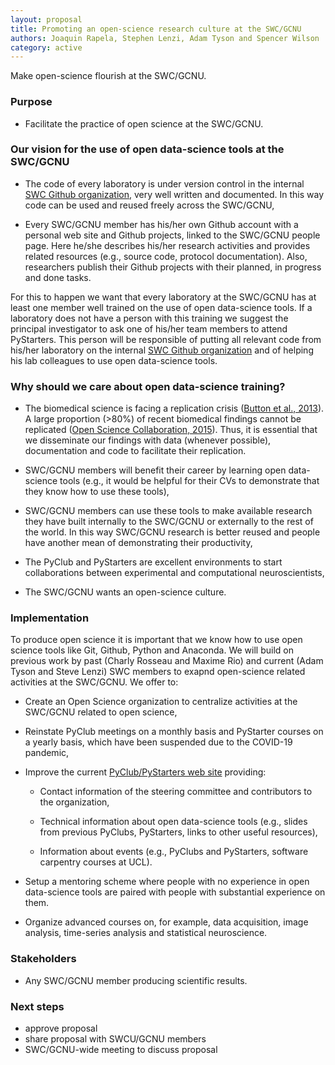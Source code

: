 ```yaml
---
layout: proposal
title: Promoting an open-science research culture at the SWC/GCNU
authors: Joaquin Rapela, Stephen Lenzi, Adam Tyson and Spencer Wilson
category: active
---
```


Make open-science flourish at the SWC/GCNU.

<!--end summary-->

### Purpose

- Facilitate the practice of open science at the  SWC/GCNU.

### Our vision for the use of open data-science tools at the SWC/GCNU

- The code of every laboratory is under version control in the internal [SWC Github organization](https://github.com/SainsburyWellcomeCentre), very well written and documented. In this way code can be used and reused freely across the SWC/GCNU,

- Every SWC/GCNU member has his/her own Github account with a personal web site and Github projects, linked to the SWC/GCNU people page. Here he/she describes his/her research activities and provides related resources (e.g., source code, protocol documentation). Also, researchers publish their Github projects with their planned, in progress and done tasks.

For this to happen we want that every laboratory at the SWC/GCNU has at least one member well trained on the use of open data-science tools. If a laboratory does not have a person with this training we suggest the principal investigator to ask one of his/her team members to attend PyStarters. This person will be responsible of putting all relevant code from his/her laboratory on the internal [SWC Github organization](https://github.com/SainsburyWellcomeCentre) and of helping his lab colleagues to use open data-science tools.

### Why should we care about open data-science training?

- The biomedical science is facing a replication crisis ([Button et al., 2013](https://www.nature.com/articles/nrn3475)). A large proportion (>80%) of recent biomedical findings cannot be replicated ([Open Science Collaboration, 2015](https://science.sciencemag.org/content/349/6251/aac4716)). Thus, it is essential that we disseminate our findings with data (whenever possible), documentation and code to facilitate their replication.

- SWC/GCNU members will benefit their career by learning open data-science tools (e.g., it would be helpful for their CVs to demonstrate that they know how to use these tools),

- SWC/GCNU members can use these tools to make available research they have built internally to the SWC/GCNU or externally to the rest of the world. In this way SWC/GCNU research is better reused and people have another mean of demonstrating their productivity,

- The PyClub and PyStarters are excellent environments to start collaborations between experimental and computational neuroscientists,

- The SWC/GCNU wants an open-science culture.

### Implementation

To produce open science it is important that we know how to use open science tools like Git, Github, Python and Anaconda. We will build on previous work by past (Charly Rosseau and Maxime Rio) and current (Adam Tyson and Steve Lenzi) SWC members to exapnd open-science related activities at the SWC/GCNU. We offer to:

- Create an Open Science organization to centralize activities at the SWC/GCNU related to open science,

- Reinstate PyClub meetings on a monthly basis and PyStarter courses on a yearly basis, which have been suspended due to the COVID-19 pandemic,

- Improve the current [PyClub/PyStarters web site](https://sainsburywellcomecentre.github.io/pystarters/) providing:

    - Contact information of the steering committee and contributors to the organization,

    - Technical information about open data-science tools (e.g., slides from previous PyClubs, PyStarters, links to other useful resources),

    - Information about events (e.g., PyClubs and PyStarters, software carpentry courses at UCL).

- Setup a mentoring scheme where people with no experience in open data-science tools are paired with people with substantial experience on them.

- Organize advanced courses on, for example, data acquisition, image analysis, time-series analysis and statistical neuroscience.

### Stakeholders

- Any SWC/GCNU member producing scientific results.

### Next steps

- approve proposal
- share proposal with SWCU/GCNU members
- SWC/GCNU-wide meeting to discuss proposal


